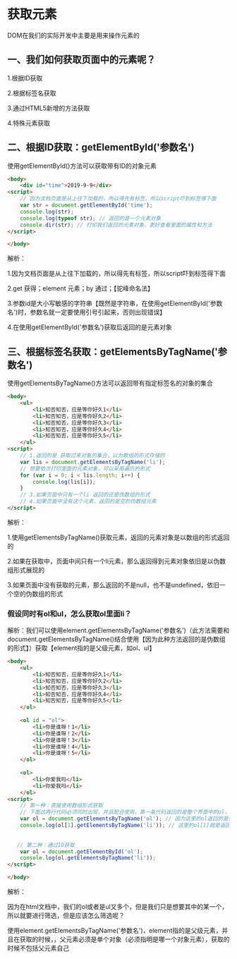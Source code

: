 # 获取元素

DOM在我们的实际开发中主要是用来操作元素的

## 一、我们如何获取页面中的元素呢？

1.根据ID获取

2.根据标签名获取

3.通过HTML5新增的方法获取

4.特殊元素获取

## 二、根据ID获取：getElementById('参数名')

使用getElementById()方法可以获取带有ID的对象元素

```html
<body>
    <div id="time">2019-9-9</div>
<script>
    // 因为文档页面是从上往下加载的，所以得先有标签，所以script吓到标签得下面
    var str = document.getElementById('time');
    console.log(str);
    console.log(typeof str); // 返回的是一个元素对象
    console.dir(str); // 打印我们返回的元素对象，更好查看里面的属性和方法
</script>

</body>
```

解析：

1.因为文档页面是从上往下加载的，所以得先有标签，所以script吓到标签得下面

2.get 获得；element 元素；by 通过；【驼峰命名法】

3.参数id是大小写敏感的字符串【既然是字符串，在使用getElementById('参数名')时，参数名就一定要使用引号引起来，否则出现错误】

4.在使用getElementById('参数名')获取后返回的是元素对象

## 三、根据标签名获取：getElementsByTagName('参数名')

使用getElementsByTagName()方法可以返回带有指定标签名的对象的集合

```html
<body>
    <ul>
        <li>知否知否，应是等你好久1</li>
        <li>知否知否，应是等你好久2</li>
        <li>知否知否，应是等你好久3</li>
        <li>知否知否，应是等你好久4</li>
        <li>知否知否，应是等你好久5</li>
    </ul>
<script>
    // 1.返回的是 获取过来对象的集合，以为数组的形式存储的
    var lis = document.getElementsByTagName('li');
    // 想要依次打印里面的元素对象，可以采用遍历的形式
    for (var i = 0; i < lis.length; i++) {
        console.log(lis[i]);
    }
    // 3.如果页面中只有一个li 返回的还是伪数组的形式
    // 4.如果页面中没有这个元素，返回的是空的伪数组元素
</script>
```

解析：

1.使用getElementsByTagName()获取元素，返回的元素对象是以数组的形式返回的

2.如果在获取中，页面中间只有一个li元素，那么返回得到元素对象依旧是以伪数组形式展现的

3.如果页面中没有获取的元素，那么返回的不是null，也不是undefined，依旧一个空的伪数组的形式

### 假设同时有ol和ul，怎么获取ol里面li？

解析：我们可以使用element.getElementsByTagName('参数名')（此方法需要和document.getElementsByTagName()结合使用【因为此种方法返回的是伪数组的形式】）获取【element指的是父级元素，如ol、ul】

```html
<body>
    <ul>
        <li>知否知否，应是等你好久1</li>
        <li>知否知否，应是等你好久2</li>
        <li>知否知否，应是等你好久3</li>
        <li>知否知否，应是等你好久4</li>
        <li>知否知否，应是等你好久5</li>
    </ul>
    
    <ol id = "ol">
        <li>你是谁呀！1</li>
        <li>你是谁呀！2</li>
        <li>你是谁呀！3</li>
        <li>你是谁呀！4</li>
        <li>你是谁呀！5</li>
    </ol>
    
    <ol>
        <li>你爱我吗</li>
        <li>你爱我吗</li>
    </ol>
<script>
    // 第一种：直接使用数组形式获取
    // 下面这两行代码必须同时出现，并且配合使用，第一条代码返回的是整个界面中的ol，第二条限定是哪一条ol里面的li
    var ol = document.getElementsByTagName('ol'); // 因为这里的ol返回的是伪数组的形式，所以需要进一步确定想要返回哪一个ol
    console.log(ol[1].getElementsByTagName('li')); // 这里的ol[1]就是返回索引号为1的ol里面的所有li
    
    
   // 第二种：通过ID获取
    var ol = document.getElementById('ol');
    console.log(ol.getElementsByTagName('li'));
</script>

</body>
```

解析：

因为在html文档中，我们的ol或者是ul又多个，但是我们只是想要其中的某一个，所以就要进行筛选，但是应该怎么筛选呢？

使用element.getElementsByTagName('参数名')，element指的是父级元素，并且在获取的时候，，父元素必须是单个对象（必须指明是哪一个对象元素），获取的时候不包括父元素自己